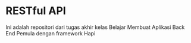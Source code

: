 # RESTful API

Ini adalah repositori dari tugas akhir kelas Belajar Membuat Aplikasi Back End Pemula dengan framework Hapi
